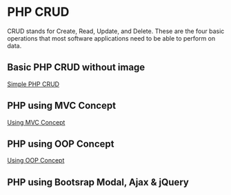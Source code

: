 # PHP CRUD

CRUD stands for Create, Read, Update, and Delete. These are the four basic operations that most software applications need to be able to perform on data.

## Basic PHP CRUD without image
<a href="simple_php_crud/">Simple PHP CRUD</a>

## PHP using MVC Concept
<a href="">Using MVC Concept</a>

## PHP using OOP Concept
<a href="">Using OOP Concept</a>

## PHP using Bootsrap Modal, Ajax & jQuery

